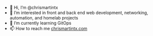 - 👋 Hi, I’m @chrismartintx
- 👀 I’m interested in front and back end web development, networking, automation, and homelab projects
- 🌱 I’m currently learning GitOps
- 📫 How to reach me [chrismartintx.com](https://chrismartintx.com/)

<!---
chrismartintx/chrismartintx is a ✨ special ✨ repository because its `README.md` (this file) appears on your GitHub profile.
You can click the Preview link to take a look at your changes.
--->
